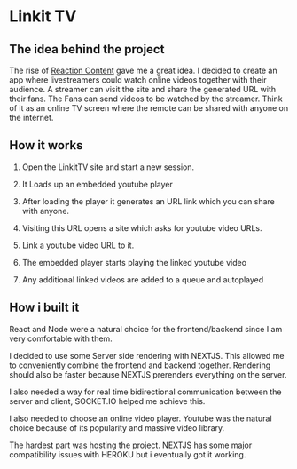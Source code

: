 # Linkit TV

## The idea behind the project

The rise of [Reaction Content](https://en.wikipedia.org/wiki/Reaction_video) gave me a great idea. I decided to create an app where livestreamers could watch online videos together with their audience. A streamer can visit the site and share the generated URL with their fans. The Fans can send videos to be watched by the streamer. Think of it as an online TV screen where the remote can be shared with anyone on the internet.

## How it works

1. Open the LinkitTV site and start a new session. 

2. It Loads up an embedded youtube player

3. After loading the player it generates an URL link which you can share with anyone.

4. Visiting this URL opens a site which asks for youtube video URLs.

5. Link a youtube video URL to it.

6. The embedded player starts playing the linked youtube video

7. Any additional linked videos are added to a queue and autoplayed

## How i built it

React and Node were a natural choice for the frontend/backend since I am very comfortable with them.

I decided to use some Server side rendering with NEXTJS. This allowed me to conveniently combine the frontend and backend together. Rendering should also be faster because NEXTJS prerenders everything on the server. 

I also needed a way for real time bidirectional communication between the server and client, SOCKET.IO helped me achieve this. 

I also needed to choose an online video player. Youtube was the natural choice because of its popularity and massive video library. 

The hardest part was hosting the project. NEXTJS has some major compatibility issues with HEROKU but i eventually got it working.

